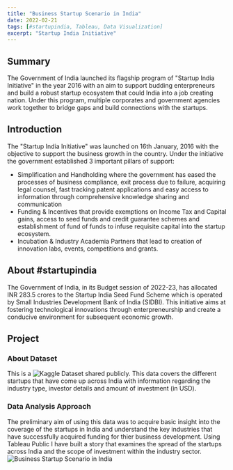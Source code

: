 ```yaml
---
title: "Business Startup Scenario in India"
date: 2022-02-21
tags: [#startupindia, Tableau, Data Visualization]
excerpt: "Startup India Initiative"
---
```

## **Summary**
The Government of India launched its flagship program of "Startup India Initiative" in the year 2016 with an aim to support budding enterpreneurs and build a robust startup ecosystem that could India into a job creating nation. Under this program, multiple corporates and government agencies work together to bridge gaps and build connections with the startups. 

## **Introduction**
The "Startup India Initiative" was launched on 16th January, 2016 with the objective to support the business growth in the country. Under the initiative the government established 3 important pillars of support:
- Simplification and Handholding where the government has eased the processes of business compliance, exit process due to failure, acquiring legal counsel, fast tracking patent applications and easy access to information through comprehensive knowledge sharing and communication
- Funding & Incentives that provide exemptions on Income Tax and Capital gains, access to seed funds and credit guarantee schemes and establishment of fund of funds to infuse requisite capital into the startup ecosystem.
- Incubation & Industry Academia Partners that lead to creation of innovation labs, events, competitions and grants.

## **About #startupindia**
The Government of India, in its Budget session of 2022-23, has allocated INR 283.5 crores to the Startup India Seed Fund Scheme which is operated by Small Industries Development Bank of India (SIDBI). This initiative aims at fostering technological innovations through enterpreneurship and create a conducive environment for subsequent economic growth.


## **Project**
### **About Dataset**
This is a ![Kaggle Dataset](https://www.kaggle.com/sudalairajkumar/simple-exploration-notebook-indian-startups/data) shared publicly. This data covers the different startups that have come up across India with information regarding the industry type, investor details and amount of investment (in USD).

### **Data Analysis Approach**
The preliminary aim of using this data was to acquire basic insight into the coverage of the startups in India and understand the key industries that have successfully acquired funding for thier business development. Using Tableau Public I have built a story that examines the spread of the startups across India and the scope of investment within the industry sector. ![Business Startup Scenario in India](https://public.tableau.com/app/profile/veena.muralidharan/viz/BusinessStartupsScenarioinIndia/BusinessStartupsinIndia#1)



